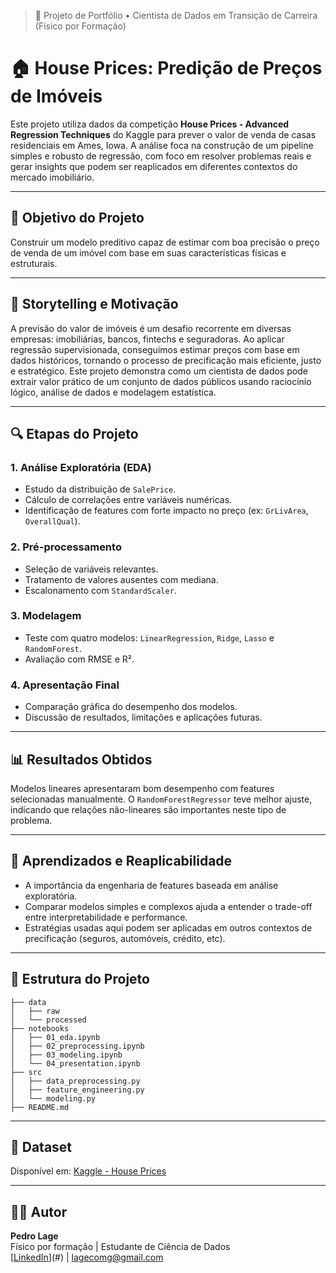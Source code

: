 > 🚀 Projeto de Portfólio • Cientista de Dados em Transição de Carreira (Físico por Formação)

# 🏠 House Prices: Predição de Preços de Imóveis

Este projeto utiliza dados da competição **House Prices - Advanced Regression Techniques** do Kaggle para prever o valor de venda de casas residenciais em Ames, Iowa. A análise foca na construção de um pipeline simples e robusto de regressão, com foco em resolver problemas reais e gerar insights que podem ser reaplicados em diferentes contextos do mercado imobiliário.

---

## 🎯 Objetivo do Projeto
Construir um modelo preditivo capaz de estimar com boa precisão o preço de venda de um imóvel com base em suas características físicas e estruturais.

---

## 🧠 Storytelling e Motivação
A previsão do valor de imóveis é um desafio recorrente em diversas empresas: imobiliárias, bancos, fintechs e seguradoras. Ao aplicar regressão supervisionada, conseguimos estimar preços com base em dados históricos, tornando o processo de precificação mais eficiente, justo e estratégico. Este projeto demonstra como um cientista de dados pode extrair valor prático de um conjunto de dados públicos usando raciocínio lógico, análise de dados e modelagem estatística.

---

## 🔍 Etapas do Projeto

### 1. Análise Exploratória (EDA)
- Estudo da distribuição de `SalePrice`.
- Cálculo de correlações entre variáveis numéricas.
- Identificação de features com forte impacto no preço (ex: `GrLivArea`, `OverallQual`).

### 2. Pré-processamento
- Seleção de variáveis relevantes.
- Tratamento de valores ausentes com mediana.
- Escalonamento com `StandardScaler`.

### 3. Modelagem
- Teste com quatro modelos: `LinearRegression`, `Ridge`, `Lasso` e `RandomForest`.
- Avaliação com RMSE e R².

### 4. Apresentação Final
- Comparação gráfica do desempenho dos modelos.
- Discussão de resultados, limitações e aplicações futuras.

---

## 📊 Resultados Obtidos
Modelos lineares apresentaram bom desempenho com features selecionadas manualmente. O `RandomForestRegressor` teve melhor ajuste, indicando que relações não-lineares são importantes neste tipo de problema.

---

## 🧩 Aprendizados e Reaplicabilidade
- A importância da engenharia de features baseada em análise exploratória.
- Comparar modelos simples e complexos ajuda a entender o trade-off entre interpretabilidade e performance.
- Estratégias usadas aqui podem ser aplicadas em outros contextos de precificação (seguros, automóveis, crédito, etc).

---

## 📁 Estrutura do Projeto
```
├── data
│   ├── raw
│   └── processed
├── notebooks
│   ├── 01_eda.ipynb
│   ├── 02_preprocessing.ipynb
│   ├── 03_modeling.ipynb
│   └── 04_presentation.ipynb
├── src
│   ├── data_preprocessing.py
│   ├── feature_engineering.py
│   └── modeling.py
├── README.md
```

---

## 📌 Dataset
Disponível em: [Kaggle - House Prices](https://www.kaggle.com/competitions/house-prices-advanced-regression-techniques)

---

## 👨‍🔬 Autor
**Pedro Lage**  
Físico por formação | Estudante de Ciência de Dados  
[[LinkedIn](https://www.linkedin.com/in/pedro-lage-9579742a1/?originalSubdomain=br)](#) | [lagecomg@gmail.com](#)
